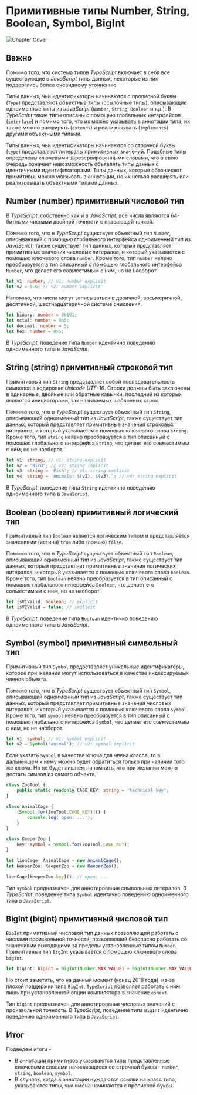 # Примитивные типы Number, String, Boolean, Symbol, BigInt

![Chapter Cover](./images/chapter-cover.png)

## Важно

Помимо того, что система типов _TypeScript_ включает в себя все существующие в _JavaScript_ типы данных, некоторые из них подверглись более очевидному уточнению.

Типы данных, чьи идентификаторы начинаются с прописной буквы (`Type`) представляют _объектные типы_ (ссылочные типы), описывающие одноименные типы из _JavaScript_ (`Number`, `String`, `Boolean` и т.д.). В _TypeScript_ такие типы описаны с помощью глобальных интерфейсов (`interface`) и помимо того, что их можно указывать в аннотации типа, их также можно расширять (`extends`) и реализовывать (`implements`) другими объектными типами.

Типы данных, чьи идентификаторы начинаются со строчной буквы (`type`) представляют литералы примитивных значений. Подобные типы определены ключевыми зарезервированными словами, что в свою очередь означает невозможность объявлять типы данных с идентичными идентификаторами. Типы данных, которые обозначают примитивы, можно указывать в аннотации, но их нельзя расширять или реализовывать объектными типами данных.

## Number (number) примитивный числовой тип

В _TypeScript_, собственно как и в _JavaScript_, все числа являются 64-битными числами двойной точности с плавающей точкой.

Помимо того, что в _TypeScript_ существует объектный тип `Number`, описывающий с помощью глобального интерфейса одноименный тип из _JavaScript_, также существует тип данных, который представляет примитивные значения числовых литералов, и который указывается с помощью ключевого слова `number`. Кроме того, тип `number` неявно преобразуется в тип описанный с помощью глобального интерфейса `Number`, что делает его совместимым с ним, но не наоборот.

```typescript
let v1: number; // v1: number explicit
let v2 = 5.6; // v2: number implicit
```

Напомню, что числа могут записываться в двоичной, восьмеричной, десятичной, шестнадцатеричной системе счисления.

```typescript
let binary: number = 0b101;
let octal: number = 0o5;
let decimal: number = 5;
let hex: number = 0x5;
```

В _TypeScript_, поведение типа `Number` идентично поведению одноименного типа в _JavaScript_.

## String (string) примитивный строковой тип

Примитивный тип `String` представляет собой последовательность символов в кодировке _Unicode_ _UTF-16_. Строки должны быть заключены в одинарные, двойные или обратные кавычки, последний из которых являются инициаторами, так называемых шаблонных строк.

Помимо того, что в _TypeScript_ существует объектный тип `String`, описывающий одноименный тип из _JavaScript_, также существует тип данных, который представляет примитивные значения строковых литералов, и который указывается с помощью ключевого слова `string`. Кроме того, тип `string` неявно преобразуется в тип описанный с помощью глобального интерфейса `String`, что делает его совместимым с ним, но не наоборот.

```typescript
let v1: string; // v1: string explicit
let v2 = 'Bird'; // v2: string implicit
let v3: string = 'Fish'; // v3: string explicit
let v4: string = `Animals: ${v2}, ${v3}.`; // v4: string explicit
```

В _TypeScript_, поведение типа `String` идентично поведению одноименного типа в `JavaScript`.

## Boolean (boolean) примитивный логический тип

Примитивный тип `Boolean` является логическим типом и представляется значениями (истина) `true` либо (ложью) `false`.

Помимо того, что в _TypeScript_ существует объектный тип `Boolean`, описывающий одноименный тип из _JavaScript_, также существует тип данных, который представляет примитивные значения логических литералов, и который указывается с помощью ключевого слова `boolean`. Кроме того, тип `boolean` неявно преобразуется в тип описанный с помощью глобального интерфейса `Boolean`, что делает его совместимым с ним, но не наоборот.

```typescript
let isV1Valid: boolean; // explicit
let isV2Valid = false; // implicit
```

В _TypeScript_, поведение типа `Boolean` идентично поведению одноименного типа в _JavaScript_.

## Symbol (symbol) примитивный символьный тип

Примитивный тип `Symbol` предоставляет уникальные идентификаторы, которое при желании могут использоваться в качестве индексируемых членов объекта.

Помимо того, что в _TypeScript_ существует объектный тип `Symbol`, описывающий одноименный тип из _JavaScript_, также существует тип данных, который представляет примитивные значения числовых литералов, и который указывается с помощью ключевого слова `symbol`. Кроме того, тип `symbol` неявно преобразуется в тип описанный с помощью глобального интерфейса `Symbol`, что делает его совместимым с ним, но не наоборот.

```typescript
let v1: symbol; // v1: symbol explicit
let v2 = Symbol('animal'); // v2: symbol implicit
```

Если указать `Symbol` в качестве ключа для члена класса, то в дальнейшем к нему можно будет обратиться только при наличии того же ключа. Но не будет лишнем напомнить, что при желании можно достать символ из самого объекта.

```typescript
class ZooTool {
    public static readonly CAGE_KEY: string = 'technical key';
}

class AnimalCage {
    [Symbol.for(ZooTool.CAGE_KEY)]() {
        console.log('open: ...');
    }
}

class KeeperZoo {
    key: symbol = Symbol.for(ZooTool.CAGE_KEY);
}

let lionCage: AnimalCage = new AnimalCage();
let keeperZoo: KeeperZoo = new KeeperZoo();

lionCage[keeperZoo.key](); // open: ...
```

Тип `symbol` предназначен для аннотирования символьных литералов. В _TypeScript_, поведение типа `Symbol` идентично поведению одноименного типа в `JavaScript`.

## BigInt (bigint) примитивный числовой тип

`BigInt` примитивный числовой тип данных позволяющий работать с числами произвольной точности, позволяющий безопасно работать со значениями выходящими за пределы установленные типом `Number`. Примитивный тип `BigInt` указывается с помощью ключевого слова `bigint`.

```typescript
let bigInt: bigint = BigInt(Number.MAX_VALUE) + BigInt(Number.MAX_VALUE);
```

Но стоит заметить, что на данный момент (конец 2018 года), из-за плохой поддержки типа `BigInt`, `TypeScript` позволяет работать с ним лишь при установленной опции компилятора в значение `esnext`.

Тип `bigint` предназначен для аннотирования числовых значений с произвольной точность. В _TypeScript_, поведение типа `BigInt` идентично поведению одноименного типа в `JavaScript`.

## Итог

Подведем итоги -

-   В аннотации примитивов указываются типы представленные ключевыми словами начинающиеся со строчной буквы - `number`, `string`, `boolean`, `symbol`.
-   В случаях, когда в аннотации нуждаются ссылки на класс типа, указываются типы, чьи имена начинаются с прописной буквы.

